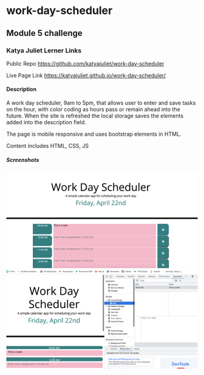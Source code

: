 # work-day-scheduler

## Module 5 challenge 

### Katya Juliet Lerner Links 

Public Repo https://github.com/katyajuliet/work-day-scheduler

Live Page Link https://katyajuliet.github.io/work-day-scheduler/


#### Description
A work day scheduler, 9am to 5pm, that allows user to enter and save tasks on the hour, with color coding as hours pass or remain ahead into the future. When the site is refreshed the local storage saves the elements added into the description field. 

The page is mobile responsive and uses bootstrap elements in HTML. 

Content includes HTML, CSS, JS 

##### Screenshots
<img src="./images/home.png"/>
<img src="./images/localstore-mobile.png"/>